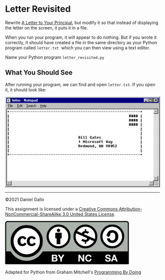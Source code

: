 # Letter Revisited

Rewrite [A Letter to Your Principal](a-letter-to-your-principal.md),
but modify it so that instead of displaying the letter on the screen,
it puts it in a file.

When you run your program, it will appear to do nothing. But if you
wrote it correctly, it should have created a file in the same directory as your Python program called `letter.txt`  which you can then view using a text editor.

Name your Python program `letter_revisited.py`


What You Should See
-------------------
After running your program, we can find and open `letter.txt`. If you open it, it should look like:

![screenshot of letter.txt opened in Notepad](images/letter.png)


---


©2021 Daniel Gallo


This assignment is licensed under a
[Creative Commons Attribution-NonCommercial-ShareAlike 3.0 United States License](https://creativecommons.org/licenses/by-nc-sa/3.0/us/deed.en_US).  

![Creative Commons License](images/by-nc-sa.png)





Adapted for Python from Graham Mitchell's [Programming By Doing](https://programmingbydoing.com/)